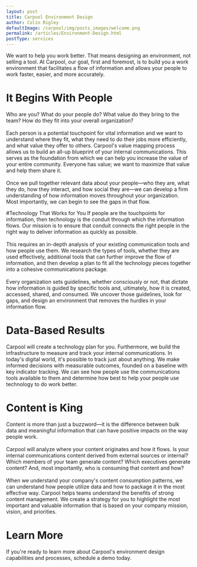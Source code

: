 ```yaml
---
layout: post
title: Carpool Environment Design
author: Colin Rigley
defaultImage: /carpool/img/posts_images/welcome.png
permalink: /articles/Environment-Design.html
postType: services
---
```

We want to help you work better. That means designing an environment, not selling a tool. At Carpool, our goal, first and foremost, is to build you a work environment that facilitates a flow of information and allows your people to work faster, easier, and more accurately.

<!--more-->

It Begins With People
====================
Who are you? What do your people do? What value do they bring to the team? How do they fit into your overall organization?
<br><br>
Each person is a potential touchpoint for vital information and we want to understand where they fit, what they need to do their jobs more efficiently, and what value they offer to others. Carpool's value mapping process allows us to build an all-up blueprint of your internal communications. This serves as the foundation from which we can help you increase the value of your entire community. Everyone has value; we want to maximize that value and help them share it.
<br><br>
Once we pull together relevant data about your people—who they are, what they do, how they interact, and how social they are—we can develop a firm understanding of how information moves throughout your organization. Most importantly, we can begin to see the gaps in that flow.


#Technology That Works for You
If people are the touchpoints for information, then technology is the conduit through which the information flows. Our mission is to ensure that conduit connects the right people in the right way to deliver information as quickly as possible.
<br><br>
This requires an in-depth analysis of your existing communication tools and how people use them. We research the types of tools, whether they are used effectively, additional tools that can further improve the flow of information, and then develop a plan to fit all the technology pieces together into a cohesive communications package.
<br><br>
Every organization sets guidelines, whether consciously or not, that dictate how information is guided by specific tools and, ultimately, how it is created, accessed, shared, and consumed. We uncover those guidelines, look for gaps, and design an environment that removes the hurdles in your information flow.

Data-Based Results
==================
Carpool will create a technology plan for you. Furthermore, we build the infrastructure to measure and track your internal communications. In today's digital world, it's possible to track just about anything. We make informed decisions with measurable outcomes, founded on a baseline with key indicator tracking. We can see how people use the communications tools available to them and determine how best to help your people use technology to do work better.

Content is King
===============
Content is more than just a buzzword—it is the difference between bulk data and meaningful information that can have positive impacts on the way people work.
<br><br>
Carpool will analyze where your content originates and how it flows. Is your internal communications content derived from external sources or internal? Which members of your team generate content? Which executives generate content? And, most importantly, who is consuming that content and how?
<br><br>
When we understand your company's content consumption patterns, we can understand how people utilize data and how to package it in the most effective way. Carpool helps teams understand the benefits of strong content management. We create a strategy for you to highlight the most important and valuable information that is based on your company mission, vision, and priorities.

Learn More
==========
If you're ready to learn more about Carpool's environment design capabilities and processes, schedule a demo today.
